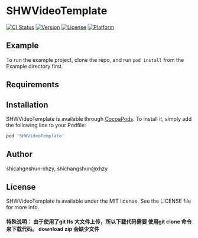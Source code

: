 # SHWVideoTemplate

[![CI Status](https://img.shields.io/travis/shicahgnshun-xhzy/SHWVideoTemplate.svg?style=flat)](https://travis-ci.org/shicahgnshun-xhzy/SHWVideoTemplate)
[![Version](https://img.shields.io/cocoapods/v/SHWVideoTemplate.svg?style=flat)](https://cocoapods.org/pods/SHWVideoTemplate)
[![License](https://img.shields.io/cocoapods/l/SHWVideoTemplate.svg?style=flat)](https://cocoapods.org/pods/SHWVideoTemplate)
[![Platform](https://img.shields.io/cocoapods/p/SHWVideoTemplate.svg?style=flat)](https://cocoapods.org/pods/SHWVideoTemplate)

## Example

To run the example project, clone the repo, and run `pod install` from the Example directory first.

## Requirements

## Installation

SHWVideoTemplate is available through [CocoaPods](https://cocoapods.org). To install
it, simply add the following line to your Podfile:

```ruby
pod 'SHWVideoTemplate'
```

## Author

shicahgnshun-xhzy, shichangshun@xhzy

## License

SHWVideoTemplate is available under the MIT license. See the LICENSE file for more info.

#### 特殊说明： 由于使用了git lfs 大文件上传，所以下载代码需要 使用git clone 命令来下载代码。 download zip 会缺少文件 ####
